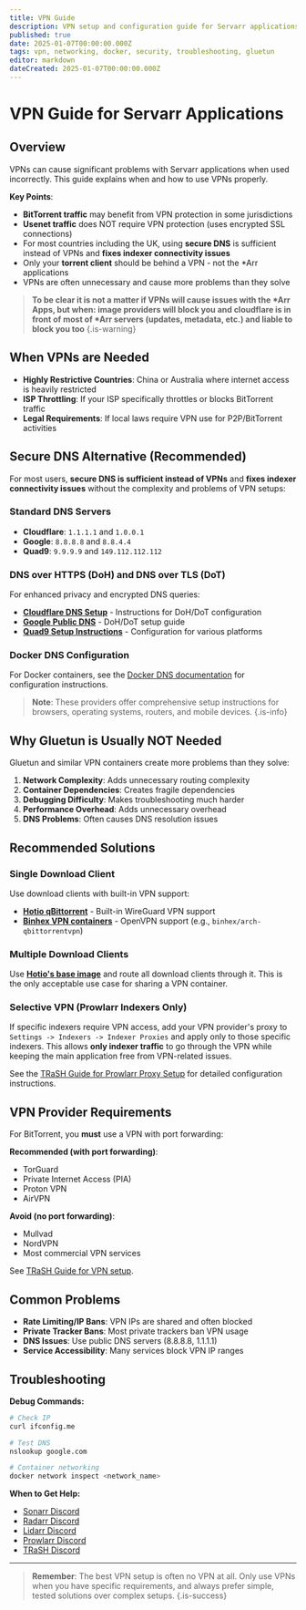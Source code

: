 ```yaml
---
title: VPN Guide
description: VPN setup and configuration guide for Servarr applications - When and how to use VPNs properly
published: true
date: 2025-01-07T00:00:00.000Z
tags: vpn, networking, docker, security, troubleshooting, gluetun
editor: markdown
dateCreated: 2025-01-07T00:00:00.000Z
---
```


# VPN Guide for Servarr Applications

## Overview

VPNs can cause significant problems with Servarr applications when used incorrectly. This guide explains when and how to use VPNs properly.

**Key Points**:

- **BitTorrent traffic** may benefit from VPN protection in some jurisdictions
- **Usenet traffic** does NOT require VPN protection (uses encrypted SSL connections)
- For most countries including the UK, using **secure DNS** is sufficient instead of VPNs and **fixes indexer connectivity issues**
- Only your **torrent client** should be behind a VPN - not the \*Arr applications
- VPNs are often unnecessary and cause more problems than they solve

> **To be clear it is not a matter if VPNs will cause issues with the \*Arr Apps, but when: image providers will block you and cloudflare is in front of most of \*Arr servers (updates, metadata, etc.) and liable to block you too**
{.is-warning}

## When VPNs are Needed

- **Highly Restrictive Countries**: China or Australia where internet access is heavily restricted
- **ISP Throttling**: If your ISP specifically throttles or blocks BitTorrent traffic
- **Legal Requirements**: If local laws require VPN use for P2P/BitTorrent activities

## Secure DNS Alternative (Recommended)

For most users, **secure DNS is sufficient instead of VPNs** and **fixes indexer connectivity issues** without the complexity and problems of VPN setups:

### Standard DNS Servers

- **Cloudflare**: `1.1.1.1` and `1.0.0.1`
- **Google**: `8.8.8.8` and `8.8.4.4`
- **Quad9**: `9.9.9.9` and `149.112.112.112`

### DNS over HTTPS (DoH) and DNS over TLS (DoT)

For enhanced privacy and encrypted DNS queries:

- **[Cloudflare DNS Setup](https://one.one.one.one/dns/)** - Instructions for DoH/DoT configuration
- **[Google Public DNS](https://developers.google.com/speed/public-dns/docs/secure-transports)** - DoH/DoT setup guide
- **[Quad9 Setup Instructions](https://quad9.net/service/service-addresses-and-features/)** - Configuration for various platforms

### Docker DNS Configuration

For Docker containers, see the [Docker DNS documentation](https://docs.docker.com/config/containers/container-networking/#dns-services) for configuration instructions.

> **Note**: These providers offer comprehensive setup instructions for browsers, operating systems, routers, and mobile devices.
{.is-info}

## Why Gluetun is Usually NOT Needed

Gluetun and similar VPN containers create more problems than they solve:

1. **Network Complexity**: Adds unnecessary routing complexity
2. **Container Dependencies**: Creates fragile dependencies
3. **Debugging Difficulty**: Makes troubleshooting much harder
4. **Performance Overhead**: Adds unnecessary overhead
5. **DNS Problems**: Often causes DNS resolution issues

## Recommended Solutions

### Single Download Client

Use download clients with built-in VPN support:

- **[Hotio qBittorrent](https://hotio.dev/containers/qbittorrent/)** - Built-in WireGuard VPN support
- **[Binhex VPN containers](https://github.com/binhex/)** - OpenVPN support (e.g., `binhex/arch-qbittorrentvpn`)

### Multiple Download Clients

Use **[Hotio's base image](https://hotio.dev/containers/base/)** and route all download clients through it. This is the only acceptable use case for sharing a VPN container.

### Selective VPN (Prowlarr Indexers Only)

If specific indexers require VPN access, add your VPN provider's proxy to `Settings -> Indexers -> Indexer Proxies` and apply only to those specific indexers. This allows **only indexer traffic** to go through the VPN while keeping the main application free from VPN-related issues.

See the [TRaSH Guide for Prowlarr Proxy Setup](https://trash-guides.info/Prowlarr/prowlarr-setup-proxy/) for detailed configuration instructions.

## VPN Provider Requirements

For BitTorrent, you **must** use a VPN with port forwarding:

**Recommended (with port forwarding)**:

- TorGuard
- Private Internet Access (PIA)
- Proton VPN
- AirVPN

**Avoid (no port forwarding)**:

- Mullvad
- NordVPN
- Most commercial VPN services

See [TRaSH Guide for VPN setup](https://trash-guides.info/Misc/How-to-setup-Torguard-for-port-forwarding/).

## Common Problems

- **Rate Limiting/IP Bans**: VPN IPs are shared and often blocked
- **Private Tracker Bans**: Most private trackers ban VPN usage
- **DNS Issues**: Use public DNS servers (8.8.8.8, 1.1.1.1)
- **Service Accessibility**: Many services block VPN IP ranges

## Troubleshooting

**Debug Commands:**

```bash
# Check IP
curl ifconfig.me

# Test DNS
nslookup google.com

# Container networking
docker network inspect <network_name>
```

**When to Get Help:**

- [Sonarr Discord](https://discord.sonarr.tv/)
- [Radarr Discord](https://radarr.video/discord)
- [Lidarr Discord](https://lidarr.audio/discord)
- [Prowlarr Discord](https://prowlarr.com/discord)
- [TRaSH Discord](https://trash-guides.info/discord)

---

> **Remember**: The best VPN setup is often no VPN at all. Only use VPNs when you have specific requirements, and always prefer simple, tested solutions over complex setups.
{.is-success}
